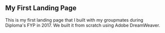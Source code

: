 ## My First Landing Page

This is my first landing page that I built with my groupmates during Diploma's FYP in 2017. We built it from scratch using Adobe DreamWeaver.
